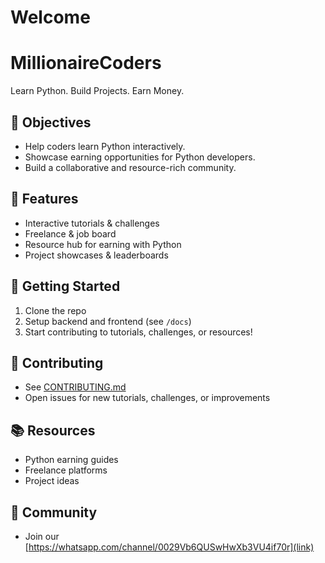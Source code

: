 # Welcome
# MillionaireCoders

Learn Python. Build Projects. Earn Money.

## 🎯 Objectives
- Help coders learn Python interactively.
- Showcase earning opportunities for Python developers.
- Build a collaborative and resource-rich community.

## 🚀 Features
- Interactive tutorials & challenges
- Freelance & job board
- Resource hub for earning with Python
- Project showcases & leaderboards

## 🏁 Getting Started
1. Clone the repo
2. Setup backend and frontend (see `/docs`)
3. Start contributing to tutorials, challenges, or resources!

## 🤝 Contributing
- See [CONTRIBUTING.md](CONTRIBUTING.md)
- Open issues for new tutorials, challenges, or improvements

## 📚 Resources
- Python earning guides
- Freelance platforms
- Project ideas

## 💬 Community
- Join our [https://whatsapp.com/channel/0029Vb6QUSwHwXb3VU4if70r](link)
